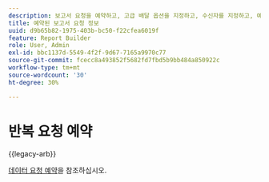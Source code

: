 ```yaml
---
description: 보고서 요청을 예약하고, 고급 배달 옵션을 지정하고, 수신자를 지정하고, 예약 내역을 보는 방법을 알아봅니다.
title: 예약된 보고서 요청 정보
uuid: d9b65b82-1975-403b-bc50-f22cfea6019f
feature: Report Builder
role: User, Admin
exl-id: bbc1137d-5549-4f2f-9d67-7165a9970c77
source-git-commit: fcecc8a493852f5682fd7fbd5b9bb484a850922c
workflow-type: tm+mt
source-wordcount: '30'
ht-degree: 30%

---
```


# 반복 요청 예약

{{legacy-arb}}

[데이터 요청 예약](/help/analyze/legacy-report-builder/t-schedule-a-data-request.md)을 참조하십시오.
